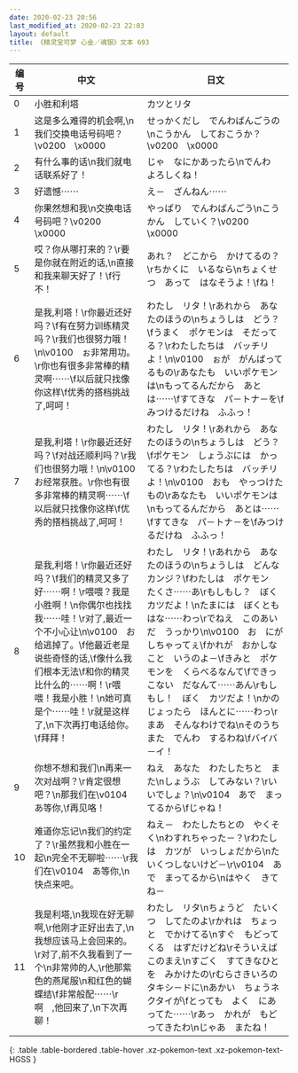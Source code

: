```yaml
---
date: 2020-02-23 20:56
last_modified_at: 2020-02-23 22:03
layout: default
title: 《精灵宝可梦 心金／魂银》文本 693
---
```

| 编号 | 中文 | 日文 |
| ---- | ---- | ---- |
| 0 | 小胜和利塔 | カツとリタ |
| 1 | 这是多么难得的机会啊,\n我们交换电话号码吧？\v0200　\x0000 | せっかくだし　でんわばんごうの\nこうかん　しておこうか？\v0200　\x0000 |
| 2 | 有什么事的话\n我们就电话联系好了！ | じゃ　なにかあったら\nでんわ　よろしくね！ |
| 3 | 好遗憾⋯⋯ | え－　ざんねん⋯⋯ |
| 4 | 你果然想和我\n交换电话号码吧？\v0200　\x0000 | やっぱり　でんわばんごう\nこうかん　していく？\v0200　\x0000 |
| 5 | 哎？你从哪打来的？\r要是你就在附近的话,\n直接和我来聊天好了！\f行不！ | あれ？　どこから　かけてるの？\rちかくに　いるなら\nちょくせつ　あって　はなそうよ！\fね！ |
| 6 | 是我,利塔！\r你最近还好吗？\f有在努力训练精灵吗？\r我们也很努力哦！\n\v0100　ぉ非常用功。\r你也有很多非常棒的精灵啊⋯⋯\f以后就只找像你这样\f优秀的搭档挑战了,呵呵！ | わたし　リタ！\rあれから　あなたのほうの\nちょうしは　どう？\fうまく　ポケモンは　そだってる？\rわたしたちは　バッチリよ！\n\v0100　ぉが　がんばってるもの\rあなたも　いいポケモンは\nもってるんだから　あとは⋯⋯\fすてきな　パ－トナ－を\fみつけるだけね　ふふっ！ |
| 7 | 是我,利塔！\r你最近还好吗？\f对战还顺利吗？\r我们也很努力哦！\n\v0100　お经常获胜。\r你也有很多非常棒的精灵啊⋯⋯\f以后就只找像你这样\f优秀的搭档挑战了,呵呵！ | わたし　リタ！\rあれから　あなたのほうの\nちょうしは　どう？\fポケモン　しょうぶには　かってる？\rわたしたちは　バッチリよ！\n\v0100　おも　やっつけたもの\rあなたも　いいポケモンは\nもってるんだから　あとは⋯⋯\fすてきな　パ－トナ－を\fみつけるだけね　ふふっ！ |
| 8 | 是我,利塔！\r你最近还好吗？\f我们的精灵又多了好⋯⋯啊！\r喂喂？我是小胜啊！\n你偶尔也找找我⋯⋯哇！\r对了,最近一个不小心让\n\v0100　お给逃掉了。\f他最近老是说些奇怪的话,\f像什么我们根本无法\f和你的精灵比什么的⋯⋯啊！\r喂喂！我是小胜！\n她可真是个⋯⋯哇！\r就是这样了,\n下次再打电话给你。\f拜拜！ | わたし　リタ！\rあれから　あなたのほうの\nちょうしは　どんなカンジ？\fわたしは　ポケモン　たくさ⋯⋯あ\rもしもし？　ぼく　カツだよ！\nたまには　ぼくとも　はな⋯⋯わっ\rでねえ　このあいだ　うっかり\n\v0100　お　にがしちゃってぇ\fかれが　おかしなこと　いうのよ－\fきみと　ポケモンを　くらべるなんて\fできっこない　だなんて⋯⋯あん\rもしもし！　ぼく　カツだよ！\nかのじょったら　ほんとに⋯⋯わっ\rまあ　そんなわけでね\nそのうち　また　でんわ　するわね\fバイバ－イ！ |
| 9 | 你想不想和我们\n再来一次对战啊？\r肯定很想吧？\n那我们在\v0104　あ等你,\f再见咯！ | ねえ　あなた　わたしたちと　また\nしょうぶ　してみない？\rいいでしょ？\n\v0104　あで　まってるから\fじゃね！ |
| 10 | 难道你忘记\n我们的约定了？\r虽然我和小胜在一起\n完全不无聊啦⋯⋯\r我们在\v0104　あ等你,\n快点来吧。 | ねえ－　わたしたちとの　やくそく\nわすれちゃった－？\rわたしは　カツが　いっしょだから\nたいくつしないけど－\r\v0104　あで　まってるから\nはやく　きてね－ |
| 11 | 我是利塔,\n我现在好无聊啊,\r他刚才正好出去了,\n我想应该马上会回来的。\r对了,前不久我看到了一个\n非常帅的人,\r他那紫色的燕尾服\n和红色的蝴蝶结\f非常般配⋯⋯\r啊　,他回来了,\n下次再聊！ | わたし　リタ\nちょうど　たいくつ　してたのよ\rかれは　ちょっと　でかけてる\nすぐ　もどってくる　はずだけどね\rそういえば　このまえ\nすごく　すてきなひとを　みかけたの\rむらさきいろの　タキシ－ドに\nあかい　ちょうネクタイが\fとっても　よく　にあってた⋯⋯\rあっ　かれが　もどってきたわ\nじゃあ　またね！ |
{: .table .table-bordered .table-hover .xz-pokemon-text .xz-pokemon-text-HGSS }